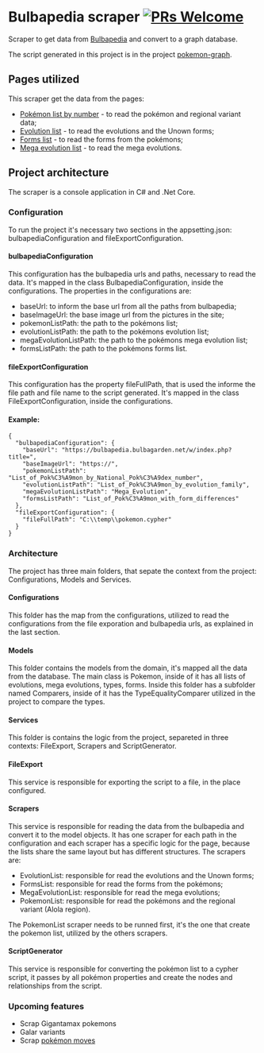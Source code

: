 # Bulbapedia scraper [![PRs Welcome](https://img.shields.io/badge/PRs-welcome-brightgreen.svg?style=flat-square)](http://makeapullrequest.com)
Scraper to get data from [Bulbapedia](https://bulbapedia.bulbagarden.net/) and convert to a graph database.

The script generated in this project is in the project [pokemon-graph](https://github.com/IgorRozani/pokemon-graph).

## Pages utilized
This scraper get the data from the pages:
* [Pokémon list by number](https://bulbapedia.bulbagarden.net/w/index.php?title=List_of_Pok%C3%A9mon_by_National_Pok%C3%A9dex_number) - to read the pokémon and regional variant data;
* [Evolution list](https://bulbapedia.bulbagarden.net/w/index.php?title=List_of_Pok%C3%A9mon_by_evolution_family) - to read the evolutions and the Unown forms;
* [Forms list](https://bulbapedia.bulbagarden.net/w/index.php?title=List_of_Pok%C3%A9mon_with_form_differences) - to read the forms from the pokémons;
* [Mega evolution list](https://bulbapedia.bulbagarden.net/w/index.php?title=Mega_Evolution) - to read the mega evolutions.

## Project architecture
The scraper is a console application in C# and .Net Core.

### Configuration
To run the project it's necessary two sections in the appsetting.json: bulbapediaConfiguration and fileExportConfiguration.

#### bulbapediaConfiguration
This configuration has the bulbapedia urls and paths, necessary to read the data. It's mapped in the class BulbapediaConfiguration, inside the configurations.
The properties in the configurations are:
- baseUrl: to inform the base url from all the paths from bulbapedia;
- baseImageUrl: the base image url from the pictures in the site;
- pokemonListPath: the path to the pokémons list;
- evolutionListPath: the path to the pokémons evolution list;
- megaEvolutionListPath: the path to the pokémons mega evolution list;
- formsListPath: the path to the pokémons forms list.

#### fileExportConfiguration
This configuration has the property fileFullPath, that is used the informe the file path and file name to the script generated. It's mapped in the class FileExportConfiguration, inside the configurations.

#### Example:
```
{
  "bulbapediaConfiguration": {
    "baseUrl": "https://bulbapedia.bulbagarden.net/w/index.php?title=",
    "baseImageUrl": "https://",
    "pokemonListPath": "List_of_Pok%C3%A9mon_by_National_Pok%C3%A9dex_number",
    "evolutionListPath": "List_of_Pok%C3%A9mon_by_evolution_family",
    "megaEvolutionListPath": "Mega_Evolution",
    "formsListPath": "List_of_Pok%C3%A9mon_with_form_differences"
  },
  "fileExportConfiguration": {
    "fileFullPath": "C:\\temp\\pokemon.cypher"
  }
}
```

### Architecture
The project has three main folders, that sepate the context from the project: Configurations, Models and Services.

#### Configurations
This folder has the map from the configurations, utilized to read the configurations from the file exporation and bulbapedia urls, as explained in the last section.

#### Models
This folder contains the models from the domain, it's mapped all the data from the database. The main class is Pokemon, inside of it has all lists of evolutions, mega evolutions, types, forms.
Inside this folder has a subfolder named Comparers, inside of it has the TypeEqualityComparer utilized in the project to compare the types.

#### Services
This folder is contains the logic from the project, separeted in three contexts: FileExport, Scrapers and ScriptGenerator.

#### FileExport
This service is responsible for exporting the script to a file, in the place configured.

#### Scrapers
This service is responsible for reading the data from the bulbapedia and convert it to the model objects. It has one scraper for each path in the configuration and each scraper has a specific logic for the page, because the lists share the same layout but has different structures. The scrapers are:
- EvolutionList: responsible for read the evolutions and the Unown forms;
- FormsList: responsible for read the forms from the pokémons;
- MegaEvolutionList: responsible for read the mega evolutions;
- PokemonList: responsible for read the pokémons and the regional variant (Alola region).

The PokemonList scraper needs to be runned first, it's the one that create the pokemon list, utilized by the others scrapers.

#### ScriptGenerator
This service is responsible for converting the pokémon list to a cypher script, it passes by all pokémon properties and create the nodes and relationships from the script.

### Upcoming features
- Scrap Gigantamax pokemons
- Galar variants
- Scrap [pokémon moves](https://bulbapedia.bulbagarden.net/wiki/List_of_moves)
